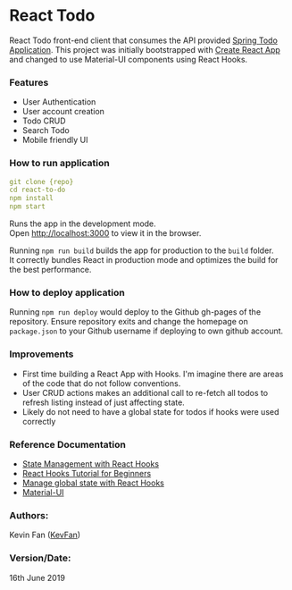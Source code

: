# React Todo
React Todo front-end client that consumes the API provided [Spring Todo Application](update-link-here).
This project was initially bootstrapped with [Create React App](https://github.com/facebook/create-react-app)
and changed to use Material-UI components using React Hooks.

### Features
* User Authentication
* User account creation
* Todo CRUD
* Search Todo
* Mobile friendly UI 

### How to run application

```yaml
git clone {repo}
cd react-to-do
npm install
npm start
```

Runs the app in the development mode.<br>
Open [http://localhost:3000](http://localhost:3000) to view it in the browser.

Running `npm run build` builds the app for production to the `build` folder.<br>
It correctly bundles React in production mode and optimizes the build for the best performance.

### How to deploy application
Running `npm run deploy` would deploy to the Github gh-pages of the repository. Ensure repository
exits and change the homepage on `package.json` to your Github username if deploying to own github account.

### Improvements
* First time building a React App with Hooks. I'm imagine there are areas of the code that do
not follow conventions.
* User CRUD actions makes an additional call to re-fetch all todos to refresh listing instead
of just affecting state.
* Likely do not need to have a global state for todos if hooks were used correctly 

### Reference Documentation
* [State Management with React Hooks](https://medium.com/javascript-in-plain-english/state-management-with-react-hooks-no-redux-or-context-api-8b3035ceecf8)
* [React Hooks Tutorial for Beginners](https://www.valentinog.com/blog/hooks/)
* [Manage global state with React Hooks](https://medium.com/@Charles_Stover/manage-global-state-with-react-hooks-6065041b55b4)
* [Material-UI](https://material-ui.com/)

### Authors:
Kevin Fan ([KevFan](https://github.com/KevFan))

### Version/Date:
16th June 2019